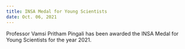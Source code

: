 ```yaml
---
title: INSA Medal for Young Scientists
date: Oct. 06, 2021 
---
```


Professor Vamsi Pritham Pingali has been awarded the INSA Medal for Young Scientists for the year 2021.
